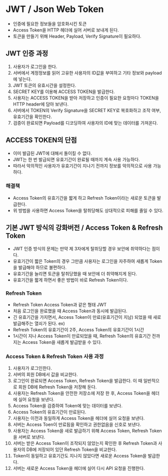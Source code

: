# JWT / Json Web Token
- 인증에 필요한 정보들을 암호화시킨 토큰
- Access Token을 HTTP 헤더에 실어 서버로 보내게 된다.
- 토큰을 만들기 위해 Header, Payload, Verify Signature이 필요하다.

## JWT 인증 과정
1. 사용자가 로그인을 한다.
2. 서버에서 계정정보를 읽어 고유한 사용자의 ID값을 부여하고 기타 정보와 payload에 넣는다.
3. JWT 토큰의 유효시간을 설정한다.
4. SECRET KEY를 이용해 ACCESS TOKEN을 발급한다.
5. 사용자는 ACCESS TOKEN을 받아 저장하고 인증이 필요한 요청마다 TOKEN을 HTTP header에 담아 보낸다.
6. 서버에서 TOKEN의 Verify Signature을 SECRET KEY로 복호화하고 조작 여부, 유효기간을 확인한다.
7. 검증이 완료되면 Payload를 디코딩하여 사용자의 ID에 맞는 데이터를 가져온다.

## ACCESS TOKEN의 단점
- 이미 발급된 JWT에 대해서 돌이킬 수 없다.
- JWT는 한 번 발급되면 유효기간이 완료될 때까지 계속 사용 가능하다.
- 따라서 악의적인 사용자가 유효기간이 지나기 전까지 정보를 악의적으로 사용 가능하다.

### 해결책
- Access Token의 유효기간을 짧게 하고 Refresh Token이라는 새로운 토큰을 발급한다.
- 위 방법을 사용하면 Access Token을 탈취당해도 상대적으로 피해를 줄일 수 있다.

## 기본 JWT 방식의 강화버전 / Access Token & Refresh Token
- JWT 인증 방식의 문제는 만약 제 3자에게 탈취당할 경우 보안에 취약하다는 점이다.
- 유효기간이 짧은 Token의 경우 그만큼 사용자는 로그인을 자주하여 새롭게 Token을 발급해야 하므로 불편하다.
- 유효기간을 늘리면 토큰을 탈취당했을 때 보안에 더 취약해지게 된다.
- 유효기간을 짧게 하면서 좋은 방법이 바로 Refresh Token이다.

### Refresh Token
- Refresh Token Access Token과 같은 형태 JWT
- 처음 로그인을 완료했을 때 Access Token과 동시에 발급된다.
- 긴 유효기간을 가지면서, Access Token이 만료(유효기간이 지남) 되었을 때 새로 발급해주는 열쇠가 된다.
ex)
- Refresh Token의 유효기간이 2주, Access Token의 유효기간이 1시간
- 1시간이 지나 Access Token이 만료되었을 때, Refresh Token의 유효기간 전까지는 Access Token을 새롭게 발급받을 수 있다.

### Access Token & Refresh Token 사용 과정
1. 사용자가 로그인한다.
2. 서버의 회원 DB에서 값을 비교한다.
3. 로그인이 완료되면 Access Token, Refresh Token을 발급한다. 이 때 일반적으로 회원 DB에 Refresh Token을 저장해 둔다.
4. 사용자는 Refresh Token을 안전한 저장소에 저장 한 후, Access Token을 헤더에 실어 요청을 보낸다.
5. Access Token을 검증하여 Token에 맞는 데이터를 보낸다.
6. Access Token의 유효기간이 만료된다.
7. 사용자는 이전과 동일하게 Access Token을 헤더에 실어 요청을 보낸다.
8. 서버는 Access Toen이 만료됨을 확인하고 권한없음을 신호로 보낸다.
9. 사용자는 Access Token을 새로 발급하기 위해 Access Token, Refresh Token을 서버로 보낸다.
10. 서버는 받은 Access Token이 조작되지 않았는지 확인한 후 Refresh Token과 사용자의 DB에 저장되어 있던 Refresh Token을 비교한다.
11. Token이 동일하고 유효기간도 지나지 않았다면 새로운 Access Token을 발급한다.
12. 서버는 새로운 Access Token을 헤더에 실어 다시 API 요청을 진행한다.



